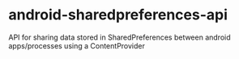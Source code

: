 android-sharedpreferences-api
=============================

API for sharing data stored in SharedPreferences between android apps/processes using a ContentProvider
